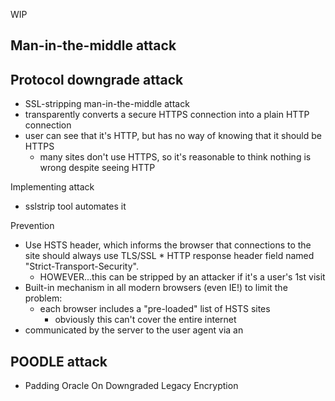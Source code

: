 WIP

Man-in-the-middle attack
------------------------

Protocol downgrade attack
-------------------------
*   SSL-stripping man-in-the-middle attack
*   transparently converts a secure HTTPS connection into a plain HTTP connection
*   user can see that it's HTTP, but has no way of knowing that it should be HTTPS
    *   many sites don't use HTTPS, so it's reasonable to think nothing is wrong despite seeing HTTP

Implementing attack
*   sslstrip tool automates it

Prevention
*   Use HSTS header, which informs the browser that connections to the site should
    always use TLS/SSL
        *   HTTP response header field named "Strict-Transport-Security". 
    *   HOWEVER...this can be stripped by an attacker if it's a user's 1st visit
*   Built-in mechanism in all modern browsers (even IE!) to limit the problem:
    *   each browser includes a "pre-loaded" list of HSTS sites
        *   obviously this can't cover the entire internet
*   communicated by the server to the user agent via an

POODLE attack
-------------
*   Padding Oracle On Downgraded Legacy Encryption


